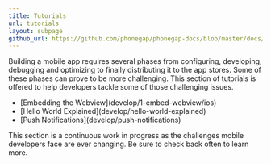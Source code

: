 ```yaml
---
title: Tutorials
url: tutorials
layout: subpage
github_url: https://github.com/phonegap/phonegap-docs/blob/master/docs/2-tutorials/2-develop/0-index.html.md
---
```


<p class="sub-paragraph">Building a mobile app requires several phases from configuring, developing, debugging and optimizing to finally distributing it to the app stores. Some of these phases can prove to be more challenging. This section of tutorials is offered to help developers tackle some of those challenging issues.</p>

<ul class="landing-submenu">
  <li>[Embedding the Webview](develop/1-embed-webview/ios)</li>
  <li>[Hello World Explained](develop/hello-world-explained)</li>
  <li>[Push Notifications](develop/push-notifications)</li>
</ul>

This section is a continuous work in progress as the challenges mobile developers face are ever changing. Be sure to check back often to learn more.

